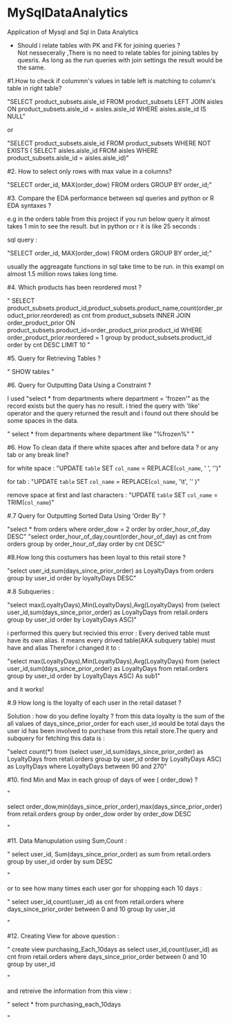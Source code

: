 # MySqlDataAnalytics
Application of Mysql and Sql in Data Analytics

- Should i relate tables with PK and FK for joining queries ?  
Not nesseceraliy ,There is no need to relate tables for joining tables by quesris. As long as the run queries with join settings the result would be the same. 


#1.How to check if colummn's values in table left is matching to column's table in right table? 

"SELECT product_subsets.aisle_id
FROM product_subsets
    LEFT JOIN aisles ON product_subsets.aisle_id = aisles.aisle_id
WHERE aisles.aisle_id IS NULL"

or 

"SELECT product_subsets.aisle_id
FROM product_subsets
WHERE NOT EXISTS (
SELECT aisles.aisle_id FROM aisles WHERE product_subsets.aisle_id = aisles.aisle_id)"

#2. How to select only rows with max value in a columns? 

"SELECT order_id, MAX(order_dow)
FROM orders
GROUP BY order_id;"


#3. Compare the EDA performance between sql queries and python or R EDA syntaxes ? 

e.g in the orders table from this project if you run below query it almost takes 1 min to see the result. but in python or r it is like 25 seconds : 

sql query : 

"SELECT order_id, MAX(order_dow)
FROM orders
GROUP BY order_id;"

usually the aggreagate functions in sql take time to be run. in this exampl on almost 1.5 million rows takes long time. 


#4. Which products has been reordered most ? 

"
SELECT product_subsets.product_id,product_subsets.product_name,count(order_product_prior.reordered) as cnt from product_subsets 
INNER JOIN 
order_product_prior 
ON 
product_subsets.product_id=order_product_prior.product_id WHERE order_product_prior.reordered = 1 group by product_subsets.product_id 
order by cnt DESC LIMIT 10
"


#5. Query for Retrieving Tables ?

" SHOW tables "

#6. Query for Outputting Data Using a Constraint ?

I used "select * from departments where department = 'frozen'" as the record exists but the query has no result. i tried the query with 'like' operator and the query returned the result and i found out there should be some spaces in the data. 

" select * from departments where department like "%frozen%" "


#6. How To clean data if there white spaces after and before data ? or any tab or any break line? 

 for white space : "UPDATE `table` SET `col_name` = REPLACE(`col_name`, ' ', '')"
 
 for tab : "UPDATE `table` SET `col_name` = REPLACE(`col_name`, '\t', '' )"
 
 remove space at first and last characters : "UPDATE `table` SET `col_name` = TRIM(`col_name`)"
 
 
 
#.7 Query for Outputting Sorted Data Using ‘Order By’ ?

"select * from orders where order_dow = 2 order by order_hour_of_day DESC"
"select order_hour_of_day,count(order_hour_of_day) as cnt from orders group by order_hour_of_day order by cnt DESC"


#8.How long this costumers has been loyal to this retail store ? 

"select user_id,sum(days_since_prior_order) as LoyaltyDays from orders group by user_id order by loyaltyDays DESC"


#.8 Subqueries : 

"select max(LoyaltyDays),Min(LoyaltyDays),Avg(LoyaltyDays)
from
(select user_id,sum(days_since_prior_order) as LoyaltyDays 
from retail.orders 
group by user_id 
order by LoyaltyDays ASC)"

i performed this query but recivied this error : Every derived table must have its own alias. 
it means every drived table(AKA subquery table) must have and alias Therefor i changed it to :

"select max(LoyaltyDays),Min(LoyaltyDays),Avg(LoyaltyDays)
from
(select user_id,sum(days_since_prior_order) as LoyaltyDays 
from retail.orders 
group by user_id 
order by LoyaltyDays ASC) As sub1" 

and it works!

#.9 How long is the loyalty of each user in the retail dataset ? 

Solution : how do you define loyalty ? from this data loyalty is the sum of the all values of days_since_prior_order for each user_id would be total days the user id has been involved to purchase from this retail store.The query and subquery for fetching this data is : 

"select count(*)
from
(select user_id,sum(days_since_prior_order) as LoyaltyDays 
from retail.orders 
group by user_id 
order by LoyaltyDays ASC) as LoyltyDays
where LoyaltyDays  between 90 and 270"




#10. find Min and Max in each group of days of wee ( order_dow) ?

"


select order_dow,min(days_since_prior_order),max(days_since_prior_order)
from retail.orders 
group by order_dow 
order by order_dow DESC

"

#11. Data Manupulation using Sum,Count : 

"
select user_id, Sum(days_since_prior_order) as sum 
from retail.orders group by user_id order by sum DESC

"
 
 or to see how many times each user gor for shopping each 10 days : 



"
select user_id,count(user_id) as cnt
from retail.orders where days_since_prior_order between 0 and 10 group by user_id


"

#12. Creating View for above question  : 

"
create view purchasing_Each_10days as 
select user_id,count(user_id) as cnt
from retail.orders 
where 
days_since_prior_order between 0 and 10 
group by user_id

"

and retreive the information from this view : 

"
select * from purchasing_each_10days 

"




